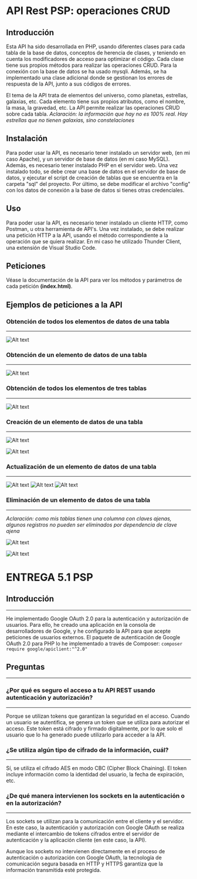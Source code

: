 # API Rest PSP: operaciones CRUD
## Introducción
Esta API ha sido desarrollada en PHP, usando diferentes clases para cada tabla de la base de datos, conceptos de herencia de clases, y teniendo en cuenta los modificadores de acceso para optimizar el código. Cada clase tiene sus propios métodos para realizar las operaciones CRUD. Para la conexión con la base de datos se ha usado mysqli. Además, se ha implementado una clase adicional donde se gestionan los errores de respuesta de la API, junto a sus códigos de errores.

El tema de la API trata de elementos del universo, como planetas, estrellas, galaxias, etc. Cada elemento tiene sus propios atributos, como el nombre, la masa, la gravedad, etc. La API permite realizar las operaciones CRUD sobre cada tabla.
<i>Aclaración: la información que hay no es 100% real. Hay estrellas que no tienen galaxias, sino constelaciones</i>

## Instalación
Para poder usar la API, es necesario tener instalado un servidor web, (en mi caso Apache), y un servidor de base de datos (en mi caso MySQL). Además, es necesario tener instalado PHP en el servidor web. Una vez instalado todo, se debe crear una base de datos en el servidor de base de datos, y ejecutar el script de creación de tablas que se encuentra en la carpeta "sql" del proyecto. Por último, se debe modificar el archivo "config" con los datos de conexión a la base de datos si tienes otras credenciales.
## Uso
Para poder usar la API, es necesario tener instalado un cliente HTTP, como Postman, u otra herramienta de API's. Una vez instalado, se debe realizar una petición HTTP a la API, usando el método correspondiente a la operación que se quiera realizar. En mi caso he utilizado Thunder Client, una extensión de Visual Studio Code.

## Peticiones
Véase la documentación de la API para ver los métodos y parámetros de cada petición <strong>(index.html)</strong>.

## Ejemplos de peticiones a la API
### Obtención de todos los elementos de datos de una tabla
---
![Alt text](api_rest/img/ksnip_20230310-101631.png)

### Obtención de un elemento de datos de una tabla
---
![Alt text](api_rest/img/ksnip_20230310-103353.png)

### Obtención de todos los elementos de tres tablas
---
![Alt text](api_rest/img/ksnip_20230310-111726.png)

### Creación de un elemento de datos de una tabla
---
![Alt text](api_rest/img/ksnip_20230310-104319.png)

![Alt text](api_rest/img/ksnip_20230310-104415.png)

### Actualización de un elemento de datos de una tabla
---
![Alt text](api_rest/img/ksnip_20230310-112159.png)
![Alt text](api_rest/img/ksnip_20230310-112331.png)
![Alt text](api_rest/img/ksnip_20230310-112417.png)

### Eliminación de un elemento de datos de una tabla
---
<i>Aclaración: como mis tablas tienen una columna con claves ajenas, algunos registros no pueden ser eliminados por dependencia de clave ajena</i>

![Alt text](api_rest/img/ksnip_20230310-114521.png)

![Alt text](api_rest/img/ksnip_20230310-115735.png)

# ENTREGA 5.1 PSP
## Introducción
---
He implementado Google OAuth 2.0 para la autenticación y autorización de usuarios. Para ello, he creado una aplicación en la consola de desarrolladores de Google, y he configurado la API para que acepte peticiones de usuarios externos. El paquete de autenticación de Google OAuth 2.0 para PHP lo he implementado a través de Composer:
    ```
    composer require google/apiclient:"^2.0"
    ```
## Preguntas
---
### ¿Por qué es seguro el acceso a tu API REST usando autenticación y autorización?
---
Porque se utilizan tokens que garantizan la seguridad en el acceso. Cuando un usuario se autentifica, se genera un token que se utiliza para autorizar el acceso. Este token está cifrado y firmado digitalmente, por lo que solo el usuario que lo ha generado puede utilizarlo para acceder a la API.

### ¿Se utiliza algún tipo de cifrado de la información, cuál?
---
Sí, se utiliza el cifrado AES en modo CBC (Cipher Block Chaining). El token incluye información como la identidad del usuario, la fecha de expiración, etc.

### ¿De qué manera intervienen los sockets en la autenticación o en la autorización?
---
Los sockets se utilizan para la comunicación entre el cliente y el servidor. En este caso, la autenticación y autorización con Google OAuth se realiza mediante el intercambio de tokens cifrados entre el servidor de autenticación y la aplicación cliente (en este caso, la API). 

Aunque los sockets no intervienen directamente en el proceso de autenticación o autorización con Google OAuth, la tecnología de comunicación segura basada en HTTP y HTTPS garantiza que la información transmitida esté protegida.
